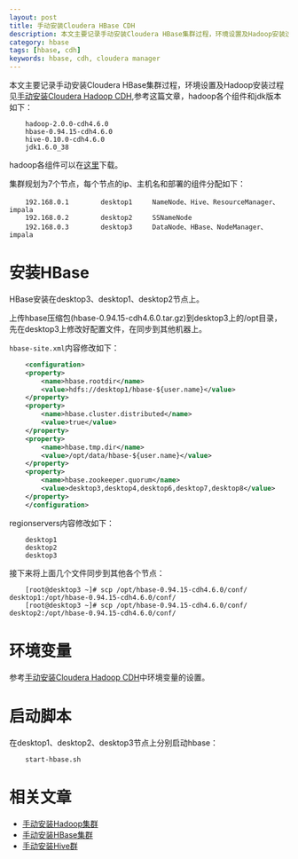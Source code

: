 ```yaml
---
layout: post
title: 手动安装Cloudera HBase CDH
description: 本文主要记录手动安装Cloudera HBase集群过程，环境设置及Hadoop安装过程见上篇文章。
category: hbase
tags: [hbase, cdh]
keywords: hbase, cdh, cloudera manager
---
```


本文主要记录手动安装Cloudera HBase集群过程，环境设置及Hadoop安装过程见[手动安装Cloudera Hadoop CDH](/2013/03/24/manual-install-Cloudera-Hadoop-CDH.html),参考这篇文章，hadoop各个组件和jdk版本如下：

~~~
	hadoop-2.0.0-cdh4.6.0
	hbase-0.94.15-cdh4.6.0
	hive-0.10.0-cdh4.6.0
	jdk1.6.0_38
~~~

hadoop各组件可以在[这里](http://archive.cloudera.com/cdh4/cdh/4/)下载。

集群规划为7个节点，每个节点的ip、主机名和部署的组件分配如下：

~~~
	192.168.0.1        desktop1     NameNode、Hive、ResourceManager、impala
	192.168.0.2        desktop2     SSNameNode
	192.168.0.3        desktop3     DataNode、HBase、NodeManager、impala
~~~

# 安装HBase

HBase安装在desktop3、desktop1、desktop2节点上。

上传hbase压缩包(hbase-0.94.15-cdh4.6.0.tar.gz)到desktop3上的/opt目录，先在desktop3上修改好配置文件，在同步到其他机器上。

`hbase-site.xml`内容修改如下：

~~~xml
	<configuration>
	<property>
		<name>hbase.rootdir</name>
		<value>hdfs://desktop1/hbase-${user.name}</value>
	</property>
	<property>
		<name>hbase.cluster.distributed</name>
		<value>true</value>
	</property>
	<property>
		<name>hbase.tmp.dir</name>
		<value>/opt/data/hbase-${user.name}</value>
	</property>
	<property>
		<name>hbase.zookeeper.quorum</name>
		<value>desktop3,desktop4,desktop6,desktop7,desktop8</value>
	</property>
	</configuration>
~~~

regionservers内容修改如下：

~~~
	desktop1
	desktop2
	desktop3
~~~

接下来将上面几个文件同步到其他各个节点：

~~~
	[root@desktop3 ~]# scp /opt/hbase-0.94.15-cdh4.6.0/conf/ desktop1:/opt/hbase-0.94.15-cdh4.6.0/conf/
	[root@desktop3 ~]# scp /opt/hbase-0.94.15-cdh4.6.0/conf/ desktop2:/opt/hbase-0.94.15-cdh4.6.0/conf/
~~~

# 环境变量

参考[手动安装Cloudera Hadoop CDH](/hadoop/2013/03/24/manual-install-Cloudera-Hadoop-CDH.html)中环境变量的设置。

# 启动脚本

在desktop1、desktop2、desktop3节点上分别启动hbase：

~~~
	start-hbase.sh 
~~~

# 相关文章

- [手动安装Hadoop集群](/2013/03/24/manual-install-Cloudera-hadoop-CDH.html)
- [手动安装HBase集群](/2013/03/24/manual-install-Cloudera-hbase-CDH.html)
- [手动安装Hive群](/2013/03/24/manual-install-Cloudera-hive-CDH.html)